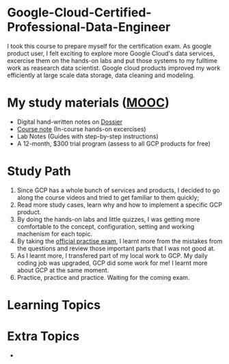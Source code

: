 # Google-Cloud-Certified-Professional-Data-Engineer

I took this course to prepare myself for the certification exam. As google product user, I felt exciting to explore more Google Cloud's data services, excercise them on the hands-on labs and put those systems to my fulltime work as reasearch data scientist. Google cloud products improved my work efficiently at large scale data storage, data cleaning and modeling. 

# My study materials ([MOOC](https://linuxacademy.com/course/google-cloud-certified-professional-data-engineer/))
* Digital hand-written notes on [Dossier](dossier_notes (2 parts))
* [Course note](course_hands_on_exercises.pdf) (In-course hands-on excercises)
* Lab Notes (Guides  with step-by-step instructions) 
* A 12-month, $300 trial program (assess to all GCP products for free)

# Study Path
1. Since GCP has a whole bunch of services and products, I decided to go along the course videos and tried to get familiar to them quickly;
2. Read more study cases, learn why and how to implement a specific GCP product.
3. By doing the hands-on labs and little quizzes, I was getting more comfortable to the concept, configuration, setting and working machenism for each topic.
4. By taking the [official practise exam](https://cloud.google.com/certification/practice-exam/data-engineer), I learnt more from the mistakes from the questions and review those important parts that I was not good at.
5. As I learnt more, I transfered part of my local work to GCP. My daily coding job was upgraded, GCP did some work for me! I learnt more about GCP at the same moment.
6. Practice, practice and practice. Waiting for the coming exam.

# Learning Topics

# Extra Topics
* 
